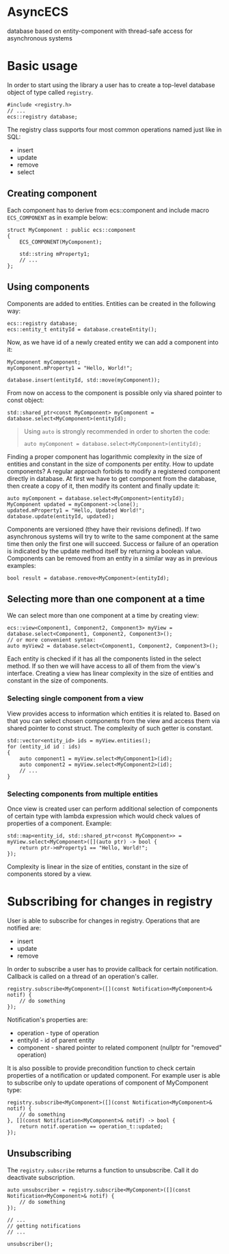 # AsyncECS
database based on entity-component with thread-safe access for asynchronous systems 

# Basic usage
In order to start using the library a user has to create a top-level database object of type called `registry`.
```
#include <registry.h>
// ...
ecs::registry database;
```
The registry class supports four most common operations named just like in SQL:
* insert
* update
* remove
* select

## Creating component
Each component has to derive from ecs::component and include macro `ECS_COMPONENT` as in example below:
```
struct MyComponent : public ecs::component
{
    ECS_COMPONENT(MyComponent);
    
    std::string mProperty1;
    // ...
};
```
## Using components
Components are added to entities. Entities can be created in the following way:
```
ecs::registry database;
ecs::entity_t entityId = database.createEntity();
```
Now, as we have id of a newly created entity we can add a component into it:
```
MyComponent myComponent;
myComponent.mProperty1 = "Hello, World!";

database.insert(entityId, std::move(myComponent));
```
From now on access to the component is possible only via shared pointer to const object:
```
std::shared_ptr<const MyComponent> myComponent = database.select<MyComponent>(entityId);
```
> Using `auto` is strongly recommended in order to shorten the code:
> ```
> auto myComponent = database.select<MyComponent>(entityId);
> ```
Finding a proper component has logarithmic complexity in the size of entities and constant in the size of components per entity.
How to update components? A regular approach forbids to modify a registered component directly in database. At first we have to get component from the database, then create a copy of it, then modify its content and finally update it:
```
auto myComponent = database.select<MyComponent>(entityId);
MyComponent updated = myComponent->clone();
updated.mProperty1 = "Hello, Updated World!";
database.update(entityId, updated);
```
Components are versioned (they have their revisions defined). If two asynchronous systems will try to write to the same component at the same time then only the first one will succeed. Success or failure of an operation is indicated by the update method itself by returning a boolean value.
Components can be removed from an entity in a similar way as in previous examples:
```
bool result = database.remove<MyComponent>(entityId);
```

## Selecting more than one component at a time
We can select more than one component at a time by creating view:
```
ecs::view<Component1, Component2, Component3> myView = database.select<Component1, Component2, Component3>();
// or more convenient syntax:
auto myView2 = database.select<Component1, Component2, Component3>();
```
Each entity is checked if it has all the components listed in the select method. If so then we will have access to all of them from the view's interface. Creating a view has linear complexity in the size of entities and constant in the size of components.

### Selecting single component from a view
View provides access to information which entities it is related to. Based on that you can select chosen components from the view and access them via shared pointer to const struct. The complexity of such getter is constant.
```
std::vector<entity_id> ids = myView.entities();
for (entity_id id : ids)
{
    auto component1 = myView.select<MyComponent1>(id);
    auto component2 = myView.select<MyComponent2>(id);
    // ...
}
```
### Selecting components from multiple entities
Once view is created user can perform additional selection of components of certain type with lambda expression which would check values of properties of a component. Example:
```
std::map<entity_id, std::shared_ptr<const MyComponent>> = myView.select<MyComponent>([](auto ptr) -> bool {
    return ptr->mProperty1 == "Hello, World!";
});
```
Complexity is linear in the size of entities, constant in the size of components stored by a view.

# Subscribing for changes in registry
User is able to subscribe for changes in registry. Operations that are notified are:
* insert
* update
* remove

In order to subscribe a user has to provide callback for certain notification. Callback is called on a thread of an operation's caller.
```
registry.subscribe<MyComponent>([](const Notification<MyComponent>& notif) {
    // do something
});
```

Notification's properties are:
* operation - type of operation
* entityId - id of parent entity
* component - shared pointer to related component (nullptr for "removed" operation)

It is also possible to provide precondition function to check certain properties of a notification or updated component. For example user is able to subscribe only to update operations of component of MyComponent type:
```
registry.subscribe<MyComponent>([](const Notification<MyComponent>& notif) {
    // do something
}, [](const Notification<MyComponent>& notif) -> bool {
    return notif.operation == operation_t::updated;
});
```
## Unsubscribing
The `registry.subscribe` returns a function to unsubscribe. Call it do deactivate subscription.
```
auto unsubscriber = registry.subscribe<MyComponent>([](const Notification<MyComponent>& notif) {
    // do something
});

// ...
// getting notifications
// ...

unsubscriber();
```
